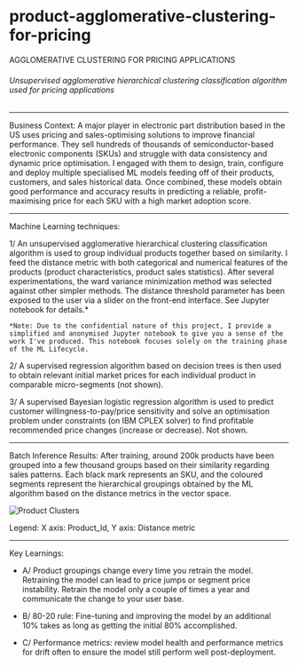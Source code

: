 # product-agglomerative-clustering-for-pricing
AGGLOMERATIVE CLUSTERING FOR PRICING APPLICATIONS
###### Unsupervised agglomerative hierarchical clustering classification algorithm used for pricing applications


--------------------------
Business Context:  A major player in electronic part distribution based in the US uses pricing and sales-optimising solutions to improve financial performance. They sell hundreds of thousands of semiconductor-based electronic components (SKUs) and struggle with data consistency and dynamic price optimisation. I engaged with them to design, train, configure and deploy multiple specialised ML models feeding off of their products, customers, and sales historical data. Once combined, these models obtain good performance and accuracy results in predicting a reliable, profit-maximising price for each SKU with a high market adoption score. 

--------------------------
Machine Learning techniques:

1/ An unsupervised agglomerative hierarchical clustering classification algorithm is used to group individual products together based on similarity. I feed the distance metric with both categorical and numerical features of the products (product characteristics, product sales statistics). After several experimentations, the ward variance minimization method was selected against other simpler methods. The distance threshold parameter has been exposed to the user via a slider on the front-end interface. See Jupyter notebook for details.*
	
	*Note: Due to the confidential nature of this project, I provide a simplified and anonymised Jupyter notebook to give you a sense of the work I've produced. This notebook focuses solely on the training phase of the ML Lifecycle.
	
2/ A supervised regression algorithm based on decision trees is then used to obtain relevant initial market prices for each individual product in comparable micro-segments (not shown).
	
3/ A supervised Bayesian logistic regression algorithm is used to predict customer willingness-to-pay/price sensitivity and solve an optimisation problem under constraints (on IBM CPLEX solver) to find profitable recommended price changes (increase or decrease). Not shown.

--------------------------
Batch Inference Results:
After training, around 200k products have been grouped into a few thousand groups based on their similarity regarding sales patterns. Each black mark represents an SKU, and the coloured segments represent the hierarchical groupings obtained by the ML algorithm based on the distance metrics in the vector space.

![Product Clusters](https://github.com/user-attachments/assets/1e324d9f-7c26-4d19-9c1d-cc8fdf40f40a)


Legend: X axis: Product_Id, Y axis: Distance metric 


--------------------------
Key Learnings: 
	
 - A/ Product groupings change every time you retrain the model. Retraining the model can lead to price jumps or segment price instability. Retrain the model only a couple of times a year and communicate the change to your user base.
	
 - B/ 80-20 rule: Fine-tuning and improving the model by an additional 10% takes as long as getting the initial 80% accomplished.
	
 - C/ Performance metrics: review model health and performance metrics for drift often to ensure the model still perform well post-deployment. 


